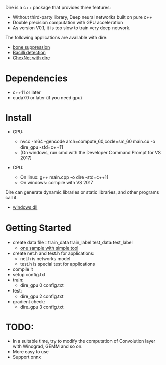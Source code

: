 
Dire is a c++ package that provides three  features:

* Without third-party library,  Deep neural networks built on  pure c++ 
* Double precision  computation  with  GPU acceleration
* As version V0.1, it is too slow to train very deep network.

The following applications are available with dire:
* [bone suppression](https://github.com/qjchen1972/dire/blob/master/bone%20suppression/README.md)
* [Bacilli detection](https://github.com/qjchen1972/dire/blob/master/Bacilli%20detection/README.md)
* [ChexNet with dire ](https://github.com/qjchen1972/dire/blob/master/ChexNet/README.md)



Dependencies
====
* c++11 or later
* cuda7.0 or later (if you need gpu)


Install
===
* GPU:
   * nvcc -m64 -gencode arch=compute_60,code=sm_60 main.cu -o dire_gpu -std=c++11
   * (On windows, run cmd with the Developer Command Prompt for VS 2017)

* CPU:
   * On linux:     g++ main.cpp -o dire -std=c++11
   * On windows:   compile with VS 2017

Dire can generate dynamic libraries or static libraries, and other programs call it.
* [windows dll](https://github.com/qjchen1972/dire/blob/master/dll/README.md)



Getting Started
====

* create data file：train_data  train_label  test_data test_label
    * [one sample with simple tool](https://github.com/qjchen1972/dire/blob/master/data_tool/README.md)
* create net.h and test.h for applications:
    * net.h is networks model 
    * test.h is special test for applications
* compile it
* setup config.txt
* train:
    * dire_gpu 0 config.txt
* test:
    * dire_gpu 2 config.txt
* gradient check:
    * dire_gpu 3 config.txt    


TODO:
===
* In a suitable time, try to modify the computation of Convolution layer with Winograd, GEMM and so on. 
* More easy to use
* Support onnx
